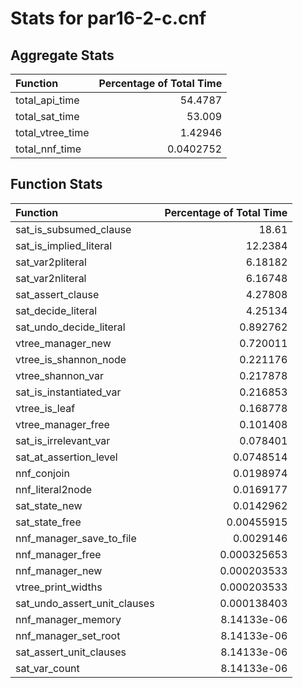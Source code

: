 # Stats for par16-2-c.cnf

## Aggregate Stats
| Function         |   Percentage of Total Time |
|:-----------------|---------------------------:|
| total_api_time   |                 54.4787    |
| total_sat_time   |                 53.009     |
| total_vtree_time |                  1.42946   |
| total_nnf_time   |                  0.0402752 |

## Function Stats
| Function                     |   Percentage of Total Time |
|:-----------------------------|---------------------------:|
| sat_is_subsumed_clause       |               18.61        |
| sat_is_implied_literal       |               12.2384      |
| sat_var2pliteral             |                6.18182     |
| sat_var2nliteral             |                6.16748     |
| sat_assert_clause            |                4.27808     |
| sat_decide_literal           |                4.25134     |
| sat_undo_decide_literal      |                0.892762    |
| vtree_manager_new            |                0.720011    |
| vtree_is_shannon_node        |                0.221176    |
| vtree_shannon_var            |                0.217878    |
| sat_is_instantiated_var      |                0.216853    |
| vtree_is_leaf                |                0.168778    |
| vtree_manager_free           |                0.101408    |
| sat_is_irrelevant_var        |                0.078401    |
| sat_at_assertion_level       |                0.0748514   |
| nnf_conjoin                  |                0.0198974   |
| nnf_literal2node             |                0.0169177   |
| sat_state_new                |                0.0142962   |
| sat_state_free               |                0.00455915  |
| nnf_manager_save_to_file     |                0.0029146   |
| nnf_manager_free             |                0.000325653 |
| nnf_manager_new              |                0.000203533 |
| vtree_print_widths           |                0.000203533 |
| sat_undo_assert_unit_clauses |                0.000138403 |
| nnf_manager_memory           |                8.14133e-06 |
| nnf_manager_set_root         |                8.14133e-06 |
| sat_assert_unit_clauses      |                8.14133e-06 |
| sat_var_count                |                8.14133e-06 |